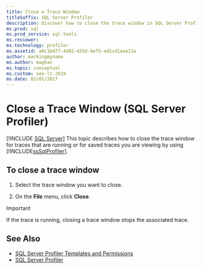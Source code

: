 ```yaml
---
title: Close a Trace Window
titleSuffix: SQL Server Profiler
description: Discover how to close the trace window in SQL Server Profiler that captures event data. Learn how to close it either during the trace or after it has finished.
ms.prod: sql
ms.prod_service: sql-tools
ms.reviewer: 
ms.technology: profiler
ms.assetid: a0c1bd77-4d82-435d-be75-ed1cd1eaa11a
author: markingmyname
ms.author: maghan
ms.topic: conceptual
ms.custom: seo-lt-2019
ms.date: 03/01/2017
---
```


# Close a Trace Window (SQL Server Profiler)

 [!INCLUDE [SQL Server](../../includes/applies-to-version/sqlserver.md)]
  This topic describes how to close the trace window for traces that are running or for saved traces you are viewing by using [!INCLUDE[ssSqlProfiler](../../includes/sssqlprofiler-md.md)].  
  
## To close a trace window
  
1. Select the trace window you want to close.  
  
2. On the **File** menu, click **Close**.  
  
> [!IMPORTANT]  
> If the trace is running, closing a trace window stops the associated trace.  
  
## See Also

- [SQL Server Profiler Templates and Permissions](../../tools/sql-server-profiler/sql-server-profiler-templates-and-permissions.md)
- [SQL Server Profiler](../../tools/sql-server-profiler/sql-server-profiler.md)